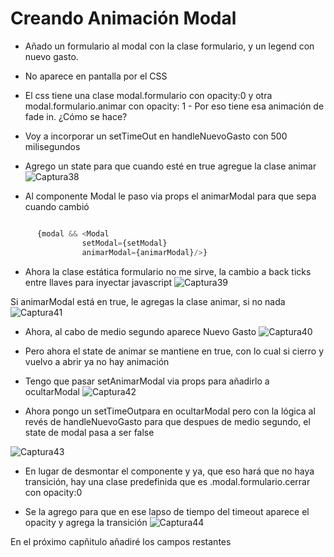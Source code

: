 # Creando Animación Modal

- Añado un formulario al modal con la clase formulario, y un legend con nuevo gasto.
- No aparece en pantalla por el CSS
- El css tiene una clase modal.formulario con opacity:0 y otra modal.formulario.animar con opacity: 1
        - Por eso tiene esa animación de fade in. ¿Cómo se hace?
- Voy a incorporar un setTimeOut en handleNuevoGasto con 500 milisegundos
- Agrego un state para que cuando esté en true agregue la clase animar
![Captura38](./Captura38.png)

- Al componente Modal le paso via props el animarModal para que sepa cuando cambió
~~~js

      {modal && <Modal 
                setModal={setModal}
                animarModal={animarModal}/>}
~~~


- Ahora la clase estática formulario no me sirve, la cambio a back ticks entre llaves para inyectar javascript
![Captura39](./Captura39.png)

Si animarModal está en true, le agregas la clase animar, si no nada
![Captura41](./Captura41.png)

- Ahora, al cabo de medio segundo aparece Nuevo Gasto 
![Captura40](./Captura40.png)

- Pero ahora el state de animar se mantiene en true, con lo cual si cierro y vuelvo a abrir ya no hay animación
- Tengo que pasar setAnimarModal via props para añadirlo a ocultarModal
![Captura42](./Captura42.png)

- Ahora pongo un setTimeOutpara en ocultarModal pero con la lógica al revés de handleNuevoGasto para que despues de medio segundo, el state de modal pasa a ser false 

![Captura43](./Captura43.png)

- En lugar de desmontar el componente y ya, que eso hará que no haya transición, hay una clase predefinida que es .modal.formulario.cerrar con opacity:0

- Se la agrego para que en ese lapso de tiempo del timeout aparece el opacity y agrega la transición
![Captura44](./Captura44.png)

En el próximo capñitulo añadiré los campos restantes




